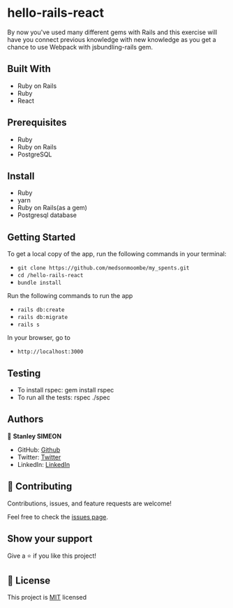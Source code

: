 # hello-rails-react
By now you've used many different gems with Rails and this exercise will have you connect previous knowledge with new knowledge as you get a chance to use Webpack with jsbundling-rails gem.


## Built With

- Ruby on Rails
- Ruby
- React

## Prerequisites

- Ruby
- Ruby on Rails
- PostgreSQL

## Install

- Ruby
- yarn
- Ruby on Rails(as a gem)
- Postgresql database

## Getting Started

To get a local copy of the app, run the following commands in your terminal:
- `git clone https://github.com/medsonmoombe/my_spents.git`
- `cd /hello-rails-react`
- `bundle install`

Run the following commands to run the app

- `rails db:create`
- `rails db:migrate`
- `rails s`

In your browser, go to

- `http://localhost:3000`

## Testing
- To install rspec: gem install rspec
- To run all the tests: rspec ./spec


## Authors

 👤 **Stanley SIMEON**
- GitHub: [Github](https://github.com/stanleySimeon)
- Twitter: [Twitter](https://twitter.com/mstanleyme)
- LinkedIn: [LinkedIn](https://www.linkedin.com/in/stanleysimeon/)


## 🤝 Contributing

Contributions, issues, and feature requests are welcome!

Feel free to check the [issues page](https://github.com/stanleySimeon/hello-rails-react/issues).

## Show your support

Give a ⭐️ if you like this project!

## 📝 License

This project is [MIT](./LICENSE) licensed
